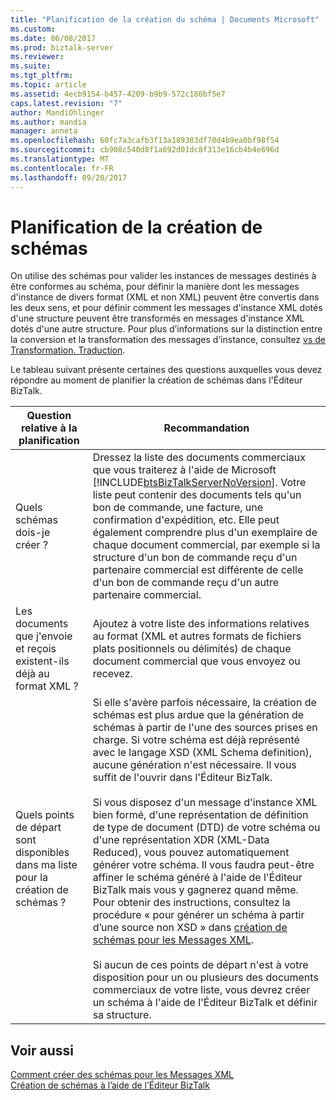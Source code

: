 ```yaml
---
title: "Planification de la création du schéma | Documents Microsoft"
ms.custom: 
ms.date: 06/08/2017
ms.prod: biztalk-server
ms.reviewer: 
ms.suite: 
ms.tgt_pltfrm: 
ms.topic: article
ms.assetid: 4ecb9154-b457-4209-b9b9-572c186bf5e7
caps.latest.revision: "7"
author: MandiOhlinger
ms.author: mandia
manager: anneta
ms.openlocfilehash: 60fc7a3cafb3f13a189383df70d4b9ea0bf98f54
ms.sourcegitcommit: cb908c540d8f1a692d01dc8f313e16cb4b4e696d
ms.translationtype: MT
ms.contentlocale: fr-FR
ms.lasthandoff: 09/20/2017
---
```

# <a name="planning-for-schema-creation"></a>Planification de la création de schémas
On utilise des schémas pour valider les instances de messages destinés à être conformes au schéma, pour définir la manière dont les messages d'instance de divers format (XML et non XML) peuvent être convertis dans les deux sens, et pour définir comment les messages d'instance XML dotés d'une structure peuvent être transformés en messages d'instance XML dotés d'une autre structure. Pour plus d’informations sur la distinction entre la conversion et la transformation des messages d’instance, consultez [vs de Transformation. Traduction](../core/data-transformation.md).  
  
 Le tableau suivant présente certaines des questions auxquelles vous devez répondre au moment de planifier la création de schémas dans l'Éditeur BizTalk.  
  
|Question relative à la planification|Recommandation|  
|-----------------------|--------------------|  
|Quels schémas dois-je créer ?|Dressez la liste des documents commerciaux que vous traiterez à l'aide de Microsoft [!INCLUDE[btsBizTalkServerNoVersion](../includes/btsbiztalkservernoversion-md.md)]. Votre liste peut contenir des documents tels qu'un bon de commande, une facture, une confirmation d'expédition, etc. Elle peut également comprendre plus d'un exemplaire de chaque document commercial, par exemple si la structure d'un bon de commande reçu d'un partenaire commercial est différente de celle d'un bon de commande reçu d'un autre partenaire commercial.|  
|Les documents que j'envoie et reçois existent-ils déjà au format XML ?|Ajoutez à votre liste des informations relatives au format (XML et autres formats de fichiers plats positionnels ou délimités) de chaque document commercial que vous envoyez ou recevez.|  
|Quels points de départ sont disponibles dans ma liste pour la création de schémas ?|Si elle s'avère parfois nécessaire, la création de schémas est plus ardue que la génération de schémas à partir de l'une des sources prises en charge. Si votre schéma est déjà représenté avec le langage XSD (XML Schema definition), aucune génération n'est nécessaire. Il vous suffit de l'ouvrir dans l'Éditeur BizTalk.<br /><br /> Si vous disposez d'un message d'instance XML bien formé, d'une représentation de définition de type de document (DTD) de votre schéma ou d'une représentation XDR (XML-Data Reduced), vous pouvez automatiquement générer votre schéma. Il vous faudra peut-être affiner le schéma généré à l'aide de l'Éditeur BizTalk mais vous y gagnerez quand même. Pour obtenir des instructions, consultez la procédure « pour générer un schéma à partir d’une source non XSD » dans [création de schémas pour les Messages XML](../core/how-to-create-schemas-for-xml-messages.md).<br /><br /> Si aucun de ces points de départ n'est à votre disposition pour un ou plusieurs des documents commerciaux de votre liste, vous devrez créer un schéma à l'aide de l'Éditeur BizTalk et définir sa structure.|  
  
## <a name="see-also"></a>Voir aussi  
 [Comment créer des schémas pour les Messages XML](../core/how-to-create-schemas-for-xml-messages.md)   
 [Création de schémas à l’aide de l’Éditeur BizTalk](../core/creating-schemas-using-biztalk-editor.md)